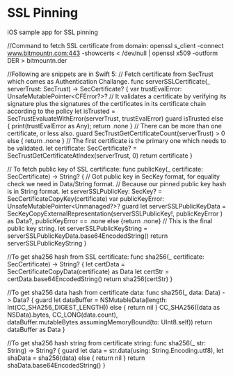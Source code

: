 # SSL Pinning
iOS sample app for SSL pinning


//Command to fetch SSL certificate from domain:
openssl s_client -connect www.bitmountn.com:443 -showcerts < /dev/null | openssl x509 -outform DER > bitmountn.der

//Following are snippets are in Swift 5:
// Fetch certificate from SecTrust which comes as Authentication Challange. 
func serverSSLCertificate(_ serverTrust: SecTrust) -> SecCertificate? {
    var trustEvalError: UnsafeMutablePointer<CFError?>?
    // It validates a certificate by verifying its signature plus the signatures of the certificates in its certificate chain according to the policy
    let isTrusted = SecTrustEvaluateWithError(serverTrust, trustEvalError)
    guard isTrusted else { print(trustEvalError as Any); return .none }
    // There can be more than one certificate, or less also.
    guard SecTrustGetCertificateCount(serverTrust) > 0 else { return .none }
    // The first certificate is the primary one which needs to be validated.
    let certificate: SecCertificate? = SecTrustGetCertificateAtIndex(serverTrust, 0)
    return certificate
}

// To fetch public key of SSL certificate:
func publicKey(_ certificate: SecCertificate) -> String? {
    // Got public key in SecKey format, for equality check we need in Data/String format.
    // Because our pinned public key hash is in String format.
    let serverSSLPublicKey: SecKey? = SecCertificateCopyKey(certificate)
    var publicKeyError: UnsafeMutablePointer<Unmanaged<CFError>?>?
    guard let serverSSLPublicKeyData = SecKeyCopyExternalRepresentation(serverSSLPublicKey!, publicKeyError ) as Data?, publicKeyError == .none else {return .none}
    // This is the final public key string.
    let serverSSLPublicKeyString = serverSSLPublicKeyData.base64EncodedString()
    return serverSSLPublicKeyString
}

//To get sha256 hash from SSL certificate:
func sha256(_ certificate: SecCertificate) -> String? {
    let certData = SecCertificateCopyData(certificate) as Data
    let certStr = certData.base64EncodedString()
    return sha256(certStr)
}

//To get sha256 data hash from certificate data:
func sha256(_ data: Data) -> Data? {
    guard let dataBuffer = NSMutableData(length: Int(CC_SHA256_DIGEST_LENGTH)) else { return nil }
    CC_SHA256((data as NSData).bytes, CC_LONG(data.count), dataBuffer.mutableBytes.assumingMemoryBound(to: UInt8.self))
    return dataBuffer as Data
}

//To get sha256 hash string from certificate string:
func sha256(_ str: String) -> String? {
    guard let data = str.data(using: String.Encoding.utf8), let shaData = sha256(data)
        else { return nil }
    return shaData.base64EncodedString()
}
